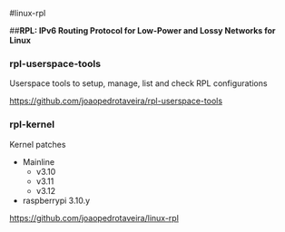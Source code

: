 #linux-rpl

##**RPL: IPv6 Routing Protocol for Low-Power and Lossy Networks for Linux**

### rpl-userspace-tools
Userspace tools to setup, manage, list and check RPL configurations

https://github.com/joaopedrotaveira/rpl-userspace-tools

### rpl-kernel
Kernel patches

* Mainline
	* v3.10
	* v3.11
	* v3.12
* raspberrypi 3.10.y

https://github.com/joaopedrotaveira/linux-rpl


